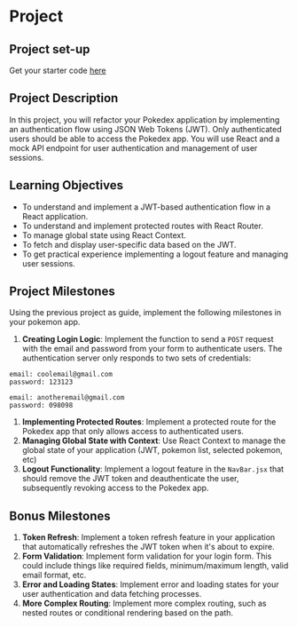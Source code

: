# Project

## Project set-up
Get your starter code [here](https://classroom.github.com/a/uHgwUWNy)
## Project Description

In this project, you will refactor your Pokedex application by implementing an authentication flow using JSON Web Tokens (JWT). Only authenticated users should be able to access the Pokedex app. You will use React and a mock API endpoint for user authentication and management of user sessions.

## Learning Objectives

- To understand and implement a JWT-based authentication flow in a React application.
- To understand and implement protected routes with React Router.
- To manage global state using React Context.
- To fetch and display user-specific data based on the JWT.
- To get practical experience implementing a logout feature and managing user sessions.

## Project Milestones

Using the previous project as guide, implement the following milestones in your pokemon app.

1. **Creating Login Logic**: Implement the function to send a `POST` request with the email and password from your form to authenticate users. The authentication server only responds to two sets of credentials:

```ascii
email: coolemail@gmail.com
password: 123123

email: anotheremail@gmail.com
password: 098098

```

1. **Implementing Protected Routes**: Implement a protected route for the Pokedex app that only allows access to authenticated users.
2. **Managing Global State with Context**: Use React Context to manage the global state of your application (JWT, pokemon list, selected pokemon, etc)
3. **Logout Functionality**: Implement a logout feature in the `NavBar.jsx` that should remove the JWT token and deauthenticate the user, subsequently revoking access to the Pokedex app.

## Bonus Milestones

1. **Token Refresh**: Implement a token refresh feature in your application that automatically refreshes the JWT token when it's about to expire.
2. **Form Validation**: Implement form validation for your login form. This could include things like required fields, minimum/maximum length, valid email format, etc.
3. **Error and Loading States**: Implement error and loading states for your user authentication and data fetching processes.
4. **More Complex Routing**: Implement more complex routing, such as nested routes or conditional rendering based on the path.